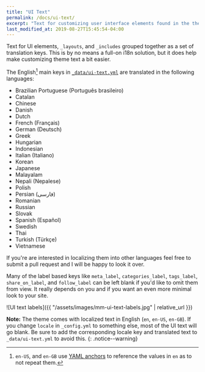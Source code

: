 ```yaml
---
title: "UI Text"
permalink: /docs/ui-text/
excerpt: "Text for customizing user interface elements found in the theme."
last_modified_at: 2019-08-27T15:45:54-04:00
---
```


Text for UI elements, `_layouts`, and `_includes` grouped together as a set of translation keys. This is by no means a full-on i18n solution, but it does help make customizing theme text a bit easier.

The English[^yaml-anchors] main keys in [`_data/ui-text.yml`](https://github.com/mmistakes/minimal-mistakes/blob/master/_data/ui-text.yml) are translated in the following languages:

- Brazilian Portuguese (Português brasileiro)
- Catalan
- Chinese
- Danish
- Dutch
- French (Français)
- German (Deutsch)
- Greek
- Hungarian
- Indonesian
- Italian (Italiano)
- Korean
- Japanese
- Malayalam
- Nepali (Nepalese)
- Polish
- Persian (فارسی)
- Romanian
- Russian
- Slovak
- Spanish (Español)
- Swedish
- Thai
- Turkish (Türkçe)
- Vietnamese

If you're are interested in localizing them into other languages feel free to submit a pull request and I will be happy to look it over.

[^yaml-anchors]: `en-US`, and `en-GB` use [YAML anchors](http://www.yaml.org/spec/1.2/spec.html#id2785586) to reference the values in `en` as to not repeat them.

Many of the label based keys like `meta_label`, `categories_label`, `tags_label`, `share_on_label`, and `follow_label` can be left blank if you'd like to omit them from view. It really depends on you and if you want an even more minimal look to your site.

![UI text labels]({{ "/assets/images/mm-ui-text-labels.jpg" | relative_url }})

**Note:** The theme comes with localized text in English (`en`, `en-US`, `en-GB`). If you change `locale` in `_config.yml` to something else, most of the UI text will go blank. Be sure to add the corresponding locale key and translated text to `_data/ui-text.yml` to avoid this.
{: .notice--warning}
